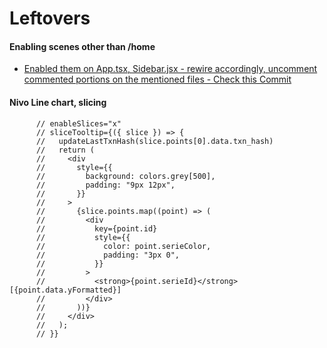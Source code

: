 # Leftovers

#### Enabling scenes other than /home
* [Enabled them on App.tsx, Sidebar.jsx - rewire accordingly, uncomment commented portions on the mentioned files - Check this Commit](https://github.com/sgdheeban/zen-watch-admin/commit/c91619e36311fe610cbd7a30cf1550a94dd16e1c)

#### Nivo Line chart, slicing
```
      // enableSlices="x"
      // sliceTooltip={({ slice }) => {
      //   updateLastTxnHash(slice.points[0].data.txn_hash)
      //   return (
      //     <div
      //       style={{
      //         background: colors.grey[500],
      //         padding: "9px 12px",
      //       }}
      //     >
      //       {slice.points.map((point) => (
      //         <div
      //           key={point.id}
      //           style={{
      //             color: point.serieColor,
      //             padding: "3px 0",
      //           }}
      //         >
      //           <strong>{point.serieId}</strong> [{point.data.yFormatted}]
      //         </div>
      //       ))}
      //     </div>
      //   );
      // }}
```